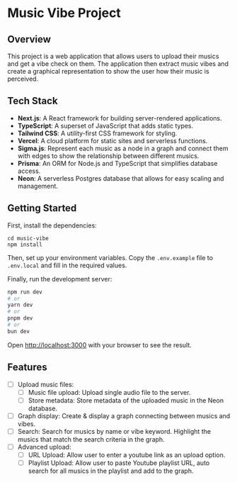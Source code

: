 # Music Vibe Project

## Overview
This project is a web application that allows users to upload their musics and get a vibe check on them. The application then extract music vibes and create a graphical representation to show the user how their music is perceived.

## Tech Stack
- **Next.js**: A React framework for building server-rendered applications.
- **TypeScript**: A superset of JavaScript that adds static types.
- **Tailwind CSS**: A utility-first CSS framework for styling.
- **Vercel**: A cloud platform for static sites and serverless functions.
- **Sigma.js**: Represent each music as a node in a graph and connect them with edges to show the relationship between different musics.
- **Prisma**: An ORM for Node.js and TypeScript that simplifies database access.
- **Neon**: A serverless Postgres database that allows for easy scaling and management.

## Getting Started

First, install the dependencies:
```
cd music-vibe
npm install
```

Then, set up your environment variables. Copy the `.env.example` file to `.env.local` and fill in the required values.

Finally, run the development server:
```bash
npm run dev
# or
yarn dev
# or
pnpm dev
# or
bun dev
```

Open [http://localhost:3000](http://localhost:3000) with your browser to see the result.

## Features
- [ ] Upload music files: 
    - [ ] Music file upload: Upload single audio file to the server.
    - [ ] Store metadata: Store metadata of the uploaded music in the Neon database.
- [ ] Graph display: Create & display a graph connecting between musics and vibes.
- [ ] Search: Search for musics by name or vibe keyword. Highlight the musics that match the search criteria in the graph.
- [ ] Advanced upload: 
    - [ ] URL Upload: Allow user to enter a youtube link as an upload option.
    - [ ] Playlist Upload: Allow user to paste Youtube playlist URL, auto search for all musics in the playlist and add to the graph.

